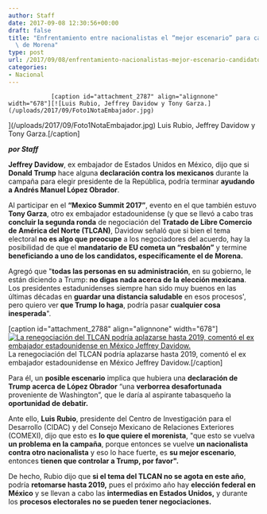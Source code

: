 ```yaml
---
author: Staff
date: 2017-09-08 12:30:56+00:00
draft: false
title: "Enfrentamiento entre nacionalistas el “mejor escenario” para candidato\
  \ de Morena"
type: post
url: /2017/09/08/enfrentamiento-nacionalistas-mejor-escenario-candidato-morena/
categories:
- Nacional
---
```



				[caption id="attachment_2787" align="alignnone" width="678"][![Luis Rubio, Jeffrey Davidow y Tony Garza.](/uploads/2017/09/Foto1NotaEmbajador.jpg)
](/uploads/2017/09/Foto1NotaEmbajador.jpg) Luis Rubio, Jeffrey Davidow y Tony Garza.[/caption]

_**por Staff**_

**Jeffrey Davidow**, ex embajador de Estados Unidos en México, dijo que si **Donald Trump** hace alguna **declaración contra los mexicanos** durante la campaña para elegir presidente de la República, podría terminar **ayudando a Andrés Manuel López Obrador**.

Al participar en el **“Mexico Summit 2017”**, evento en el que también estuvo **Tony Garza**, otro ex embajador estadounidense (y que se llevó a cabo tras **concluir la segunda ronda** de negociación del **Tratado de Libre Comercio de América del Norte (TLCAN)**, Davidow señaló que si bien el tema electoral **no es algo que preocupe** a los negociadores del acuerdo, hay la posibilidad de que el **mandatario de EU cometa un “resbalón”** y termine **beneficiando a uno de los candidatos, específicamente el de Morena.**

Agregó que "**todas las personas en su administración**, en su gobierno, le están diciendo a Trump: **no digas nada acerca de la elección mexicana**. Los presidentes estadunidenses siempre han sido muy buenos en las últimas décadas en **guardar una distancia saludable** en esos procesos', pero quiero ver **que Trump lo haga**, podría pasar **cualquier cosa inesperada**".

[caption id="attachment_2788" align="alignnone" width="678"][![La renegociación del TLCAN podría aplazarse hasta 2019, comentó el ex embajador estadounidense en México Jeffrey Davidow.](/uploads/2017/09/Foto2NotaEmbajador.jpg)
](/uploads/2017/09/Foto2NotaEmbajador.jpg) La renegociación del TLCAN podría aplazarse hasta 2019, comentó el ex embajador estadounidense en México Jeffrey Davidow.[/caption]

Para él, un **posible escenario** implica que hubiera una **declaración de Trump acerca de López Obrador** “una **verborrea desafortunada** proveniente de Washington”, que le daría al aspirante tabasqueño la **oportunidad de debatir.**

Ante ello, **Luis Rubio**, presidente del Centro de Investigación para el Desarrollo (CIDAC) y del Consejo Mexicano de Relaciones Exteriores (COMEXI), dijo que esto es **lo que quiere el morenista**, "que esto se vuelva **un problema en la campaña**, porque entonces se vuelve **un nacionalista contra otro nacionalista** y eso lo hace fuerte, es **su mejor escenario**, entonces **tienen que controlar a Trump, por favor".**

De hecho, Rubio dijo que **si el tema del TLCAN no se agota en este año**, podría **retomarse hasta 2019,** pues el próximo año hay **elección federal en México** y se llevan a cabo las **intermedias en Estados Unidos,** y durante los **procesos electorales no se pueden tener negociaciones.**		
